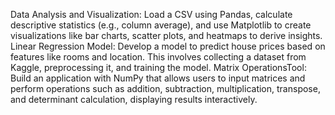 Data Analysis and Visualization: Load a CSV using Pandas, calculate descriptive statistics (e.g., column average), and use Matplotlib to create visualizations like bar charts, scatter plots, and heatmaps to derive insights.
Linear Regression Model: Develop a model to predict house prices based on features like rooms and location. This involves collecting a dataset from Kaggle, preprocessing it, and training the model.
Matrix OperationsTool: Build an application with NumPy that allows users to input matrices and perform operations such as addition, subtraction, multiplication, transpose, and determinant calculation, displaying results interactively.
